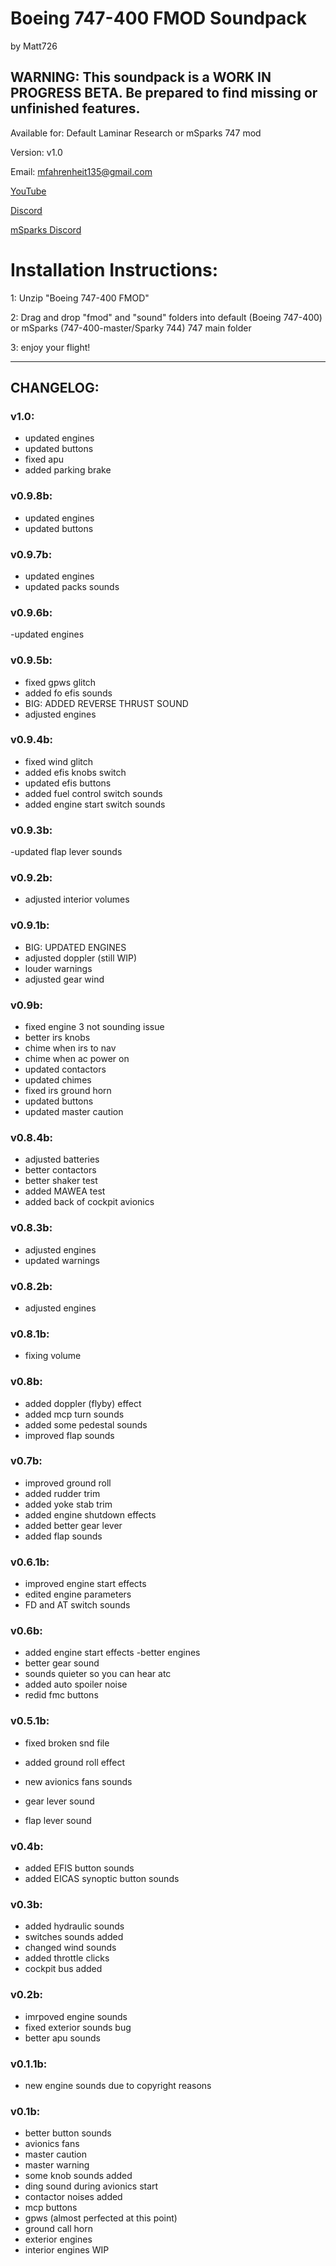 # Boeing 747-400 FMOD Soundpack
by Matt726

## WARNING: This soundpack is a WORK IN PROGRESS BETA. Be prepared to find missing or unfinished features.

Available for: Default Laminar Research or mSparks 747 mod

Version: v1.0

Email: mfahrenheit135@gmail.com

[YouTube](https://www.youtube.com/channel/UC6SJ3NetEv9x4p0vCE9Nwug)

[Discord](https://discord.gg/W4Uym2S)

[mSparks Discord](https://discord.com/invite/cStTXy5)

# Installation Instructions:

1: Unzip "Boeing 747-400 FMOD"

2: Drag and drop "fmod" and "sound" folders into default (Boeing 747-400) or mSparks (747-400-master/Sparky 744) 747 main folder

3: enjoy your flight!

---
## CHANGELOG:

### v1.0:

- updated engines
- updated buttons
- fixed apu
- added parking brake

### v0.9.8b:

- updated engines
- updated buttons

### v0.9.7b:

- updated engines
- updated packs sounds

### v0.9.6b:

-updated engines

### v0.9.5b:

- fixed gpws glitch
- added fo efis sounds
- BIG: ADDED REVERSE THRUST SOUND
- adjusted engines

### v0.9.4b:

- fixed wind glitch
- added efis knobs switch
- updated efis buttons
- added fuel control switch sounds
- added engine start switch sounds

### v0.9.3b:

-updated flap lever sounds

### v0.9.2b:

- adjusted interior volumes

### v0.9.1b:

- BIG: UPDATED ENGINES
- adjusted doppler (still WIP)
- louder warnings
- adjusted gear wind

### v0.9b:

- fixed engine 3 not sounding issue
- better irs knobs
- chime when irs to nav
- chime when ac power on
- updated contactors
- updated chimes
- fixed irs ground horn
- updated buttons
- updated master caution

### v0.8.4b:

- adjusted batteries
- better contactors
- better shaker test
- added MAWEA test
- added back of cockpit avionics

### v0.8.3b:

- adjusted engines
- updated warnings

### v0.8.2b:

- adjusted engines

### v0.8.1b:

- fixing volume

### v0.8b:

- added doppler (flyby) effect
- added mcp turn sounds
- added some pedestal sounds
- improved flap sounds

### v0.7b:

- improved ground roll
- added rudder trim
- added yoke stab trim
- added engine shutdown effects
- added better gear lever
- added flap sounds

### v0.6.1b:

- improved engine start effects
- edited engine parameters
- FD and AT switch sounds

### v0.6b:

- added engine start effects
-better engines
- better gear sound
- sounds quieter so you can hear atc
- added auto spoiler noise
- redid fmc buttons

### v0.5.1b:

- fixed broken snd file

- added ground roll effect
- new avionics fans sounds
- gear lever sound
- flap lever sound

### v0.4b:

- added EFIS button sounds
- added EICAS synoptic button sounds

### v0.3b:

- added hydraulic sounds
- switches sounds added
- changed wind sounds
- added throttle clicks 
- cockpit bus added

### v0.2b:

- imrpoved engine sounds
- fixed exterior sounds bug
- better apu sounds

### v0.1.1b:
- new engine sounds due to copyright reasons

### v0.1b:
- better button sounds
- avionics fans
- master caution
- master warning
- some knob sounds added
- ding sound during avionics start
- contactor noises added
- mcp buttons
- gpws (almost perfected at this point)
- ground call horn
- exterior engines
- interior engines WIP
